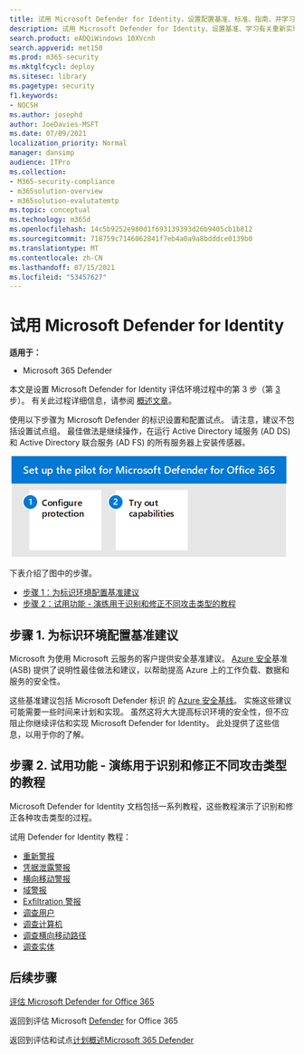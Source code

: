 ```yaml
---
title: 试用 Microsoft Defender for Identity，设置配置基准、标准、指南，并学习有关检测和修正各种标识威胁的教程，如重新检测、凭据泄露、横向移动、域入侵和泄漏警报、执行用户、计算机、实体和横向移动路径调查。
description: 试用 Microsoft Defender for Identity、设置基准、学习有关重新实现、凭据泄露、横向移动、域入侵和泄漏警报等的教程。
search.product: eADQiWindows 10XVcnh
search.appverid: met150
ms.prod: m365-security
ms.mktglfcycl: deploy
ms.sitesec: library
ms.pagetype: security
f1.keywords:
- NOCSH
ms.author: josephd
author: JoeDavies-MSFT
ms.date: 07/09/2021
localization_priority: Normal
manager: dansimp
audience: ITPro
ms.collection:
- M365-security-compliance
- m365solution-overview
- m365solution-evalutatemtp
ms.topic: conceptual
ms.technology: m365d
ms.openlocfilehash: 14c5b9252e980d1f693139393d26b9405cb1b812
ms.sourcegitcommit: 718759c7146062841f7eb4a0a9a8bdddce0139b0
ms.translationtype: MT
ms.contentlocale: zh-CN
ms.lasthandoff: 07/15/2021
ms.locfileid: "53457627"
---
```

# <a name="pilot-microsoft-defender-for-identity"></a>试用 Microsoft Defender for Identity


**适用于：**
- Microsoft 365 Defender

本文是设置 Microsoft Defender for Identity 评估环境过程中的第 3 步（第 [3](eval-defender-identity-overview.md) 步）。 有关此过程详细信息，请参阅 [概述文章](eval-defender-identity-overview.md)。

使用以下步骤为 Microsoft Defender 的标识设置和配置试点。 请注意，建议不包括设置试点组。 最佳做法是继续操作，在运行 Active Directory 域服务 (AD DS) 和 Active Directory 联合服务 (AD FS) 的所有服务器上安装传感器。

![将 Microsoft Defender for Identity 添加到 Defender 评估环境的步骤](../../media/defender/m365-defender-identity-pilot-steps.png)

下表介绍了图中的步骤。

- [步骤 1：为标识环境配置基准建议](#step-1-configure-benchmark-recommendations-for-your-identity-environment)
- [步骤 2：试用功能 - 演练用于识别和修正不同攻击类型的教程 ](#step-2-try-out-capabilities--walk-through-tutorials-for-identifying-and-remediating-different-attack-types)

## <a name="step-1-configure-benchmark-recommendations-for-your-identity-environment"></a>步骤 1. 为标识环境配置基准建议

Microsoft 为使用 Microsoft 云服务的客户提供安全基准建议。 [Azure 安全](/security/benchmark/azure/overview)基准 (ASB) 提供了说明性最佳做法和建议，以帮助提高 Azure 上的工作负载、数据和服务的安全性。

这些基准建议包括 Microsoft Defender 标识 的 [Azure 安全基线](/security/benchmark/azure/baselines/defender-for-identity-security-baseline)。 实施这些建议可能需要一些时间来计划和实现。 虽然这将大大提高标识环境的安全性，但不应阻止你继续评估和实现 Microsoft Defender for Identity。 此处提供了这些信息，以用于你的了解。

## <a name="step-2-try-out-capabilities--walk-through-tutorials-for-identifying-and-remediating-different-attack-types"></a>步骤 2. 试用功能 - 演练用于识别和修正不同攻击类型的教程

Microsoft Defender for Identity 文档包括一系列教程，这些教程演示了识别和修正各种攻击类型的过程。

试用 Defender for Identity 教程：
- [重新警报](/defender-for-identity/reconnaissance-alerts)
- [凭据泄露警报](/defender-for-identity/compromised-credentials-alerts)
- [横向移动警报](/defender-for-identity/lateral-movement-alerts)
- [域警报](/defender-for-identity/domain-dominance-alerts)
- [Exfiltration 警报](/defender-for-identity/exfiltration-alerts)
- [调查用户](/defender-for-identity/investigate-a-user)
- [调查计算机](/defender-for-identity/investigate-a-computer)
- [调查横向移动路径](/defender-for-identity/investigate-lateral-movement-path)
- [调查实体](/defender-for-identity/investigate-entity)

## <a name="next-steps"></a>后续步骤

[评估 Microsoft Defender for Office 365](eval-defender-office-365-overview.md)

返回到评估 Microsoft [Defender](eval-defender-office-365-overview.md) for Office 365

返回到评估和试点[计划概述Microsoft 365 Defender](eval-overview.md)